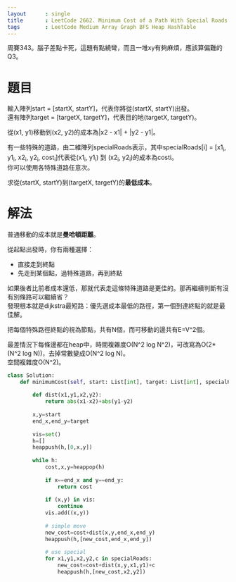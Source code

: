 ```yaml
--- 
layout      : single
title       : LeetCode 2662. Minimum Cost of a Path With Special Roads
tags        : LeetCode Medium Array Graph BFS Heap HashTable
---
```

周賽343。腦子差點卡死，這題有點繞彎，而且一堆xy有夠麻煩，應該算偏難的Q3。  

# 題目
輸入陣列start = [startX, startY]，代表你將從(startX, startY)出發。  
還有陣列target = [targetX, targetY]，代表目的地(targetX, targetY)。  

從(x1, y1)移動到(x2, y2)的成本為\|x2 - x1\| + \|y2 - y1\|。  

有一些特殊的道路，由二維陣列specialRoads表示，其中specialRoads[i] = [x1<sub>i</sub>, y1<sub>i</sub>, x2<sub>i</sub>, y2<sub>i</sub>, cost<sub>i</sub>]代表從(x1<sub>i</sub>, y1<sub>i</sub>) 到 (x2<sub>i</sub>, y2<sub>i</sub>)的成本為costi。  
你可以使用各特殊道路任意次。  

求從(startX, startY)到(targetX, targetY)的**最低成本**。  

# 解法
普通移動的成本就是**曼哈頓距離**。  

從起點出發時，你有兩種選擇：  
- 直接走到終點  
- 先走到某個點，過特殊道路，再到終點  

如果後者比前者成本還低，那就代表走這條特殊道路是更佳的。那再繼續判斷有沒有別條路可以繼續省？  
發現根本就是dijkstra最短路：優先選成本最低的路徑，第一個到達終點的就是最佳解。  

把每個特殊路徑終點的視為節點，共有N個，而可移動的邊共有E=V^2個。  

最差情況下每條邊都在heap中，時間複雜度O(N^2 log N^2)，可改寫為O(2\*(N^2 log N))，去掉常數變成O(N^2 log N)。  
空間複雜度O(N^2)。  

```python
class Solution:
    def minimumCost(self, start: List[int], target: List[int], specialRoads: List[List[int]]) -> int:
        
        def dist(x1,y1,x2,y2):
            return abs(x1-x2)+abs(y1-y2)
        
        x,y=start
        end_x,end_y=target
        
        vis=set()
        h=[]
        heappush(h,[0,x,y])
        
        while h:    
            cost,x,y=heappop(h)
            
            if x==end_x and y==end_y:
                return cost
            
            if (x,y) in vis:
                continue
            vis.add((x,y))
            
            # simple move
            new_cost=cost+dist(x,y,end_x,end_y)
            heappush(h,[new_cost,end_x,end_y])
            
            # use special
            for x1,y1,x2,y2,c in specialRoads:
                new_cost=cost+dist(x,y,x1,y1)+c
                heappush(h,[new_cost,x2,y2])
```
